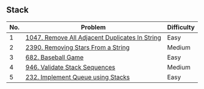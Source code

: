 ## Stack

| No.  | Problem                                                                       | Difficulty |
|----|---------------------------------------------------------------------------------|------------|
| 1  | [1047. Remove All Adjacent Duplicates In String](https://leetcode.com/problems/remove-all-adjacent-duplicates-in-string/description/)                   | Easy       |
| 2  | [2390. Removing Stars From a String](https://leetcode.com/problems/removing-stars-from-a-string/description/)                   | Medium       |
| 3  | [682. Baseball Game](https://leetcode.com/problems/baseball-game/description/)                   | Easy       |
| 4  | [946. Validate Stack Sequences](https://leetcode.com/problems/validate-stack-sequences/description/)                   | Medium       |
| 5  | [232. Implement Queue using Stacks](https://leetcode.com/problems/implement-queue-using-stacks/description/)                   | Easy       |

